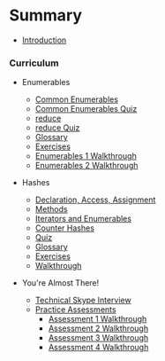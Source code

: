 # Summary

* [Introduction](README.md)

### Curriculum

* Enumerables
  * [Common Enumerables](part1-enumerables/enumerables.md)
  * [Common Enumerables Quiz](part1-enumerables/enum_quiz.md)
  * [reduce](part1-enumerables/reduce.md)
  * [reduce Quiz](part1-enumerables/reduce_quiz.md)
  * [Glossary](part1-enumerables/glossary.md)
  * [Exercises](part1-enumerables/exercises.md)
  * [Enumerables 1 Walkthrough](part1-enumerables/walkthrough_one.md)
  * [Enumerables 2 Walkthrough](part1-enumerables/walkthrough_two.md)

* Hashes
  * [Declaration, Access, Assignment](part2-hashes/daa.md)
  * [Methods](part2-hashes/methods.md)
  * [Iterators and Enumerables](part2-hashes/iterators_enumerables.md)
  * [Counter Hashes](part2-hashes/counter_hashes.md)
  * [Quiz](part2-hashes/quiz.md)
  * [Glossary](part2-hashes/glossary.md)
  * [Exercises](part2-hashes/exercises.md)
  * [Walkthrough](part2-hashes/walkthrough.md)

* You're Almost There!
  * [Technical Skype Interview](part3-outro/final_test.md)
  * [Practice Assessments](part3-outro/assessments.md)
    * [Assessment 1 Walkthrough](part3-outro/walkthrough_one.md)
    * [Assessment 2 Walkthrough](part3-outro/walkthrough_two.md)
    * [Assessment 3 Walkthrough](part3-outro/walkthrough_three.md)
    * [Assessment 4 Walkthrough](part3-outro/walkthrough_four.md)
